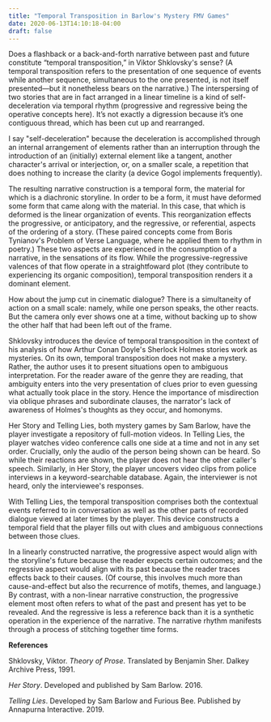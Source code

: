 ```yaml
---
title: "Temporal Transposition in Barlow's Mystery FMV Games"
date: 2020-06-13T14:10:18-04:00
draft: false
---
```

Does a flashback or a back-and-forth narrative between past and future constitute “temporal transposition,” in Viktor Shklovsky's sense?
(A temporal transposition refers to the presentation of one sequence of events while another sequence, simultaneous to the one presented, is not itself presented—but it nonetheless bears on the narrative.)
The interspersing of two stories that are in fact arranged in a linear timeline is a kind of self-deceleration via temporal rhythm (progressive and regressive being the operative concepts here).
It’s not exactly a digression because it’s one contiguous thread, which has been cut up and rearranged.

I say "self-deceleration" because the deceleration is accomplished through an internal arrangement of elements rather than an interruption through the introduction of an (initially) external element like a tangent, another character's arrival or interjection, or, on a smaller scale, a repetition that does nothing to increase the clarity (a device Gogol implements frequently).

The resulting narrative construction is a temporal form, the material for which is a diachronic storyline. In order to be a form, it must have deformed some form that came along with the material.
In this case, that which is deformed is the linear organization of events.
This reorganization effects the progressive, or anticipatory, and the regressive, or referential, aspects of the ordering of a story.
(These paired concepts come from Boris Tynianov's Problem of Verse Language, where he applied them to rhythm in poetry.)
These two aspects are experienced in the consumption of a narrative, in the sensations of its flow.
While the progressive-regressive valences of that flow operate in a straightfoward plot (they contribute to experiencing its organic composition), temporal transposition renders it a dominant element.

How about the jump cut in cinematic dialogue?
There is a simultaneity of action on a small scale: namely, while one person speaks, the other reacts.
But the camera only ever shows one at a time, without backing up to show the other half that had been left out of the frame.

Shklovsky introduces the device of temporal transposition in the context of his analysis of how Arthur Conan Doyle's Sherlock Holmes stories work as mysteries.
On its own, temporal transposition does not make a mystery.
Rather, the author uses it to present situations open to ambiguous interpretation.
For the reader aware of the genre they are reading, that ambiguity enters into the very presentation of clues prior to even guessing what actually took place in the story.
Hence the importance of misdirection via oblique phrases and subordinate clauses, the narrator's lack of awareness of Holmes's thoughts as they occur, and homonyms.

Her Story and Telling Lies, both mystery games by Sam Barlow, have the player investigate a repository of full-motion videos.
In Telling Lies, the player watches video conference calls one side at a time and not in any set order.
Crucially, only the audio of the person being shown can be heard.
So while their reactions are shown, the player does not hear the other caller's speech.
Similarly, in Her Story, the player uncovers video clips from police interviews in a keyword-searchable database.
Again, the interviewer is not heard, only the interviewee's responses.

With Telling Lies, the temporal transposition comprises both the contextual events referred to in conversation as well as the other parts of recorded dialogue viewed at later times by the player.
This device constructs a temporal field that the player fills out with clues and ambiguous connections between those clues.

In a linearly constructed narrative, the progressive aspect would align with the storyline's future because the reader expects certain outcomes; and the regressive aspect would align with its past because the reader traces effects back to their causes.
(Of course, this involves much more than cause-and-effect but also the recurrence of motifs, themes, and language.)
By contrast, with a non-linear narrative construction, the progressive element most often refers to what of the past and present has yet to be revealed.
And the regressive is less a reference back than it is a synthetic operation in the experience of the narrative.
The narrative rhythm manifests through a process of stitching together time forms.

**References**

Shklovsky, Viktor. _Theory of Prose_. Translated by Benjamin Sher. Dalkey Archive Press, 1991.

_Her Story_. Developed and published by Sam Barlow. 2016.

_Telling Lies_. Developed by Sam Barlow and Furious Bee. Published by Annapurna Interactive. 2019.
